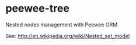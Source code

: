 peewee-tree
===========

Nested nodes management with Peewee ORM

See: http://en.wikipedia.org/wiki/Nested_set_model
